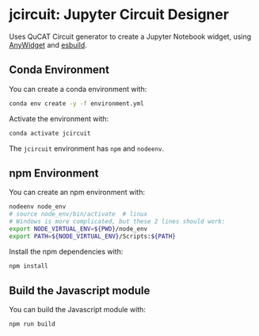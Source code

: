 # jcircuit: Jupyter Circuit Designer
Uses QuCAT Circuit generator to create a Jupyter Notebook widget, using [AnyWidget](https://anywidget.dev/) and [esbuild](https://esbuild.github.io/).

## Conda Environment
You can create a conda environment with:
```bash
conda env create -y -f environment.yml
```
Activate the environment with:
```bash
conda activate jcircuit
```
The `jcircuit` environment has `npm` and `nodeenv`.

## npm Environment
You can create an npm environment with:
```bash
nodeenv node_env
# source node_env/bin/activate  # linux
# Windows is more complicated, but these 2 lines should work:
export NODE_VIRTUAL_ENV=${PWD}/node_env
export PATH=${NODE_VIRTUAL_ENV}/Scripts:${PATH}
```
Install the npm dependencies with:
```bash
npm install
```
## Build the Javascript module
You can build the Javascript module with:
```bash
npm run build
```

